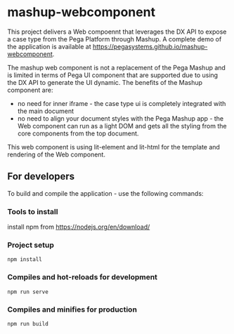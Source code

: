 # mashup-webcomponent

This project delivers a Web compoennt that leverages the DX API to expose a case type from the Pega Platform through Mashup. A complete demo of the application is available at https://pegasystems.github.io/mashup-webcomponent.

The mashup web component is not a replacement of the Pega Mashup and is limited in terms of Pega UI component that are supported due to using the DX API to generate the UI dynamic. The benefits of the Mashup component are:
   - no need for inner iframe - the case type ui is completely integrated with the main document
   - no need to align your document styles with the Pega Mashup app - the Web component can run as a light DOM and gets all the styling from the core components from the top document.
   
This web component is using lit-element and lit-html for the template and rendering of the Web component.

## For developers

To build and compile the application - use the following commands:

### Tools to install

install npm from https://nodejs.org/en/download/

### Project setup
```
npm install
```

### Compiles and hot-reloads for development
```
npm run serve
```

### Compiles and minifies for production
```
npm run build
```
